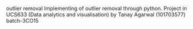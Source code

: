 outlier removal
Implementing of outlier removal through python.
Project in UCS633 (Data analytics and visualisation) by Tanay Agarwal (101703577) batch-3CO15